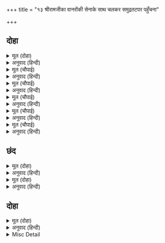 +++
title = "१३ श्रीरामजीका वानरोंकी सेनाके साथ चलकर समुद्रतटपर पहुँचना"

+++


## दोहा


<details><summary>मूल (दोहा)</summary>

कपिपति बेगि बोलाए आए जूथप जूथ।  
नाना बरन अतुल बल बानर भालु बरूथ॥ ३४॥
</details>

<details><summary>अनुवाद (हिन्दी)</summary>

वानरराज सुग्रीवने शीघ्र ही वानरोंको बुलाया, सेनापतियोंके समूह आ गये। वानर-भालुओंके झुंड अनेक रंगोंके हैं और उनमें अतुलनीय बल है॥ ३४॥
</details>

<details><summary>मूल (चौपाई)</summary>

प्रभु पद पंकज नावहिं सीसा।  
गर्जहिं भालु महाबल कीसा॥  
देखी राम सकल कपि सेना।  
चितइ कृपा करि राजिव नैना॥
</details>

<details><summary>अनुवाद (हिन्दी)</summary>

वे प्रभुके चरणकमलोंमें सिर नवाते हैं। महान् बलवान् रीछ और वानर गरज रहे हैं। श्रीरामजीने वानरोंकी सारी सेना देखी। तब कमलनेत्रोंसे कृपापूर्वक उनकी ओर दृष्टि डाली॥ १॥
</details>

<details><summary>मूल (चौपाई)</summary>

राम कृपा बल पाइ कपिंदा।  
भए पच्छजुत मनहुँ गिरिंदा॥  
हरषि राम तब कीन्ह पयाना।  
सगुन भए सुंदर सुभ नाना॥
</details>

<details><summary>अनुवाद (हिन्दी)</summary>

रामकृपाका बल पाकर श्रेष्ठ वानर मानो पंखवाले बड़े पर्वत हो गये। तब श्रीरामजीने हर्षित होकर प्रस्थान (कूच) किया। अनेक सुन्दर और शुभ शकुन हुए॥ २॥
</details>

<details><summary>मूल (चौपाई)</summary>

जासु सकल मंगलमय कीती।  
तासु पयान सगुन यह नीती॥  
प्रभु  पयान जाना बैदेहीं।  
फरकि बाम अँग जनु कहि देहीं॥
</details>

<details><summary>अनुवाद (हिन्दी)</summary>

जिनकी कीर्ति सब मङ्गलोंसे पूर्ण है, उनके प्रस्थानके समय शकुन होना, यह नीति है (लीलाकी मर्यादा है)। प्रभुका प्रस्थान जानकीजीने भी जान लिया। उनके बायें अङ्ग फड़क-फड़ककर मानो कहे देते थे [कि श्रीरामजी आ रहे हैं]॥ ३॥
</details>

<details><summary>मूल (चौपाई)</summary>

जोइ जोइ सगुन जानकिहि होई।  
असगुन भयउ रावनहि सोई॥  
चला कटकु को बरनैं पारा।  
गर्जहिं बानर भालु अपारा॥
</details>

<details><summary>अनुवाद (हिन्दी)</summary>

जानकीजीको जो-जो शकुन होते थे, वही-वही रावणके लिये अपशकुन हुए। सेना चली, उसका वर्णन कौन कर सकता है? असंख्य वानर और भालू गर्जना कर रहे हैं॥ ४॥
</details>

<details><summary>मूल (चौपाई)</summary>

नख आयुध गिरि पादपधारी।  
चले गगन महि इच्छाचारी॥  
केहरिनाद भालु कपि करहीं।  
डगमगाहिं दिग्गज चिक्करहीं॥
</details>

<details><summary>अनुवाद (हिन्दी)</summary>

नख ही जिनके शस्त्र हैं, वे इच्छानुसार (सर्वत्र बेरोक-टोक) चलनेवाले रीछ-वानर पर्वतों और वृक्षोंको धारण किये कोई आकाशमार्गसे और कोई पृथ्वीपर चले जा रहे हैं। वे सिंहके समान गर्जना कर रहे हैं। [उनके चलने और गर्जनेसे] दिशाओंके हाथी विचलित होकर चिग्घाड़ रहे हैं॥ ५॥
</details>

## छंद


<details><summary>मूल (दोहा)</summary>

चिक्करहिं दिग्गज डोल महि गिरि लोल सागर खरभरे।  
मन हरष सभ गंधर्ब सुर मुनि नाग किंनर दुख टरे॥  
कटकटहिं मर्कट बिकट भट बहु कोटि कोटिन्ह धावहीं।  
जय राम प्रबल प्रताप कोसलनाथ गुन गन गावहीं॥
</details>

<details><summary>अनुवाद (हिन्दी)</summary>

दिशाओंके हाथी चिग्घाड़ने लगे, पृथ्वी डोलने लगी, पर्वत चञ्चल हो गये (काँपने लगे) और समुद्र खलबला उठे। गन्धर्व, देवता, मुनि, नाग, किन्नर सब-के-सब मनमें हर्षित हुए कि [अब] हमारे दुःख टल गये। अनेकों करोड़ भयानक वानर योद्धा कटकटा रहे हैं और करोड़ों ही दौड़ रहे हैं। ‘प्रबलप्रताप कोसलनाथ श्रीरामचन्द्रजीकी जय हो’ ऐसा पुकारते हुए वे उनके गुणसमूहोंको गा रहे हैं॥१॥
</details>

<details><summary>मूल (दोहा)</summary>

सहि सक न भार उदार अहिपति बार बारहिं मोहई।  
गह दसन पुनि पुनि कमठ पृष्ट कठोर सो किमि सोहई॥  
रघुबीर रुचिर प्रयान प्रस्थिति जानि परम सुहावनी।  
जनु कमठ खर्पर सर्पराज सो लिखत अबिचल पावनी॥
</details>

<details><summary>अनुवाद (हिन्दी)</summary>

उदार (परम श्रेष्ठ एवं महान्) सर्पराज शेषजी भी सेनाका बोझ नहीं सह सकते, वे बार-बार मोहित हो जाते (घबड़ा जाते) हैं और पुनः-पुनः कच्छपकी कठोर पीठको दाँतोंसे पकड़ते हैं। ऐसा करते (अर्थात् बार-बार दाँतोंको गड़ाकर कच्छपकी पीठपर लकीर-सी खींचते हुए) वे कैसे शोभा दे रहे हैं मानो श्रीरामचन्द्रजीकी सुन्दर प्रस्थानयात्राको परम सुहावनी जानकर उसकी अचल पवित्र कथाको सर्पराज शेषजी कच्छपकी पीठपर लिख रहे हों॥ २॥
</details>

## दोहा


<details><summary>मूल (दोहा)</summary>

एहि बिधि जाइ कृपानिधि उतरे सागर तीर।  
जहँ तहँ लागे खान फल भालु बिपुल कपि बीर॥ ३५॥
</details>

<details><summary>अनुवाद (हिन्दी)</summary>

इस प्रकार कृपानिधान श्रीरामजी समुद्रतटपर जा उतरे। अनेकों रीछ-वानर वीर जहाँ-तहाँ फल खाने लगे॥ ३५॥
</details>

<details><summary>Misc Detail</summary>


</details>
